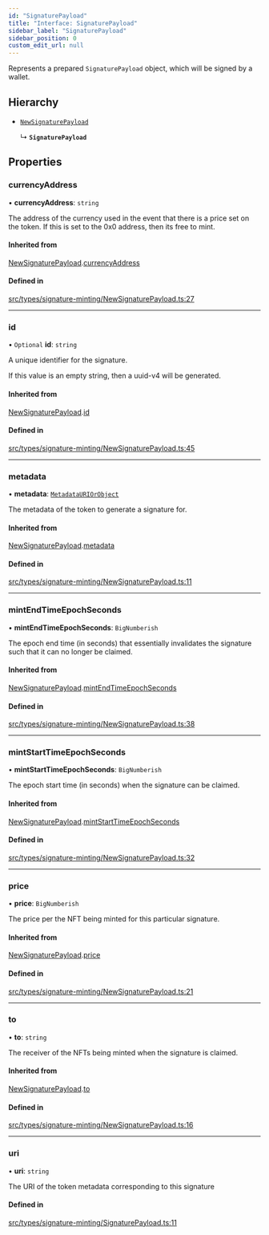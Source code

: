 ```yaml
---
id: "SignaturePayload"
title: "Interface: SignaturePayload"
sidebar_label: "SignaturePayload"
sidebar_position: 0
custom_edit_url: null
---
```


Represents a prepared `SignaturePayload` object, which will be signed
by a wallet.

## Hierarchy

- [`NewSignaturePayload`](NewSignaturePayload)

  ↳ **`SignaturePayload`**

## Properties

### currencyAddress

• **currencyAddress**: `string`

The address of the currency used in the event that there is a price set
on the token. If this is set to the 0x0 address, then its free to mint.

#### Inherited from

[NewSignaturePayload](NewSignaturePayload).[currencyAddress](NewSignaturePayload#currencyaddress)

#### Defined in

[src/types/signature-minting/NewSignaturePayload.ts:27](https://github.com/PrasoonPratham/nftlabs-sdk-ts/blob/3077f6d/src/types/signature-minting/NewSignaturePayload.ts#L27)

---

### id

• `Optional` **id**: `string`

A unique identifier for the signature.

If this value is an empty string, then a uuid-v4 will be generated.

#### Inherited from

[NewSignaturePayload](NewSignaturePayload).[id](NewSignaturePayload#id)

#### Defined in

[src/types/signature-minting/NewSignaturePayload.ts:45](https://github.com/PrasoonPratham/nftlabs-sdk-ts/blob/3077f6d/src/types/signature-minting/NewSignaturePayload.ts#L45)

---

### metadata

• **metadata**: [`MetadataURIOrObject`](../modules#metadatauriorobject)

The metadata of the token to generate a signature for.

#### Inherited from

[NewSignaturePayload](NewSignaturePayload).[metadata](NewSignaturePayload#metadata)

#### Defined in

[src/types/signature-minting/NewSignaturePayload.ts:11](https://github.com/PrasoonPratham/nftlabs-sdk-ts/blob/3077f6d/src/types/signature-minting/NewSignaturePayload.ts#L11)

---

### mintEndTimeEpochSeconds

• **mintEndTimeEpochSeconds**: `BigNumberish`

The epoch end time (in seconds) that essentially invalidates the signature
such that it can no longer be claimed.

#### Inherited from

[NewSignaturePayload](NewSignaturePayload).[mintEndTimeEpochSeconds](NewSignaturePayload#mintendtimeepochseconds)

#### Defined in

[src/types/signature-minting/NewSignaturePayload.ts:38](https://github.com/PrasoonPratham/nftlabs-sdk-ts/blob/3077f6d/src/types/signature-minting/NewSignaturePayload.ts#L38)

---

### mintStartTimeEpochSeconds

• **mintStartTimeEpochSeconds**: `BigNumberish`

The epoch start time (in seconds) when the signature can be claimed.

#### Inherited from

[NewSignaturePayload](NewSignaturePayload).[mintStartTimeEpochSeconds](NewSignaturePayload#mintstarttimeepochseconds)

#### Defined in

[src/types/signature-minting/NewSignaturePayload.ts:32](https://github.com/PrasoonPratham/nftlabs-sdk-ts/blob/3077f6d/src/types/signature-minting/NewSignaturePayload.ts#L32)

---

### price

• **price**: `BigNumberish`

The price per the NFT being minted for this particular signature.

#### Inherited from

[NewSignaturePayload](NewSignaturePayload).[price](NewSignaturePayload#price)

#### Defined in

[src/types/signature-minting/NewSignaturePayload.ts:21](https://github.com/PrasoonPratham/nftlabs-sdk-ts/blob/3077f6d/src/types/signature-minting/NewSignaturePayload.ts#L21)

---

### to

• **to**: `string`

The receiver of the NFTs being minted when the signature is claimed.

#### Inherited from

[NewSignaturePayload](NewSignaturePayload).[to](NewSignaturePayload#to)

#### Defined in

[src/types/signature-minting/NewSignaturePayload.ts:16](https://github.com/PrasoonPratham/nftlabs-sdk-ts/blob/3077f6d/src/types/signature-minting/NewSignaturePayload.ts#L16)

---

### uri

• **uri**: `string`

The URI of the token metadata corresponding to this signature

#### Defined in

[src/types/signature-minting/SignaturePayload.ts:11](https://github.com/PrasoonPratham/nftlabs-sdk-ts/blob/3077f6d/src/types/signature-minting/SignaturePayload.ts#L11)
